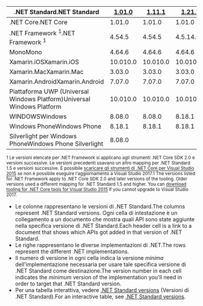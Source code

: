 | <span data-ttu-id="81aeb-101">.NET Standard</span><span class="sxs-lookup"><span data-stu-id="81aeb-101">.NET Standard</span></span>              | <span data-ttu-id="81aeb-102">[1.0]</span><span class="sxs-lookup"><span data-stu-id="81aeb-102">[1.0]</span></span> | <span data-ttu-id="81aeb-103">[1.1]</span><span class="sxs-lookup"><span data-stu-id="81aeb-103">[1.1]</span></span>  | <span data-ttu-id="81aeb-104">[1.2]</span><span class="sxs-lookup"><span data-stu-id="81aeb-104">[1.2]</span></span> | <span data-ttu-id="81aeb-105">[1.3]</span><span class="sxs-lookup"><span data-stu-id="81aeb-105">[1.3]</span></span> | <span data-ttu-id="81aeb-106">[1.4]</span><span class="sxs-lookup"><span data-stu-id="81aeb-106">[1.4]</span></span> | <span data-ttu-id="81aeb-107">[1.5]</span><span class="sxs-lookup"><span data-stu-id="81aeb-107">[1.5]</span></span>      | <span data-ttu-id="81aeb-108">[1.6]</span><span class="sxs-lookup"><span data-stu-id="81aeb-108">[1.6]</span></span>      | <span data-ttu-id="81aeb-109">[2.0]</span><span class="sxs-lookup"><span data-stu-id="81aeb-109">[2.0]</span></span>      |
|----------------------------|-------|--------|-------|-------|-------|------------|------------|------------|
| <span data-ttu-id="81aeb-110">.NET Core</span><span class="sxs-lookup"><span data-stu-id="81aeb-110">.NET Core</span></span>                  | <span data-ttu-id="81aeb-111">1.0</span><span class="sxs-lookup"><span data-stu-id="81aeb-111">1.0</span></span>   | <span data-ttu-id="81aeb-112">1.0</span><span class="sxs-lookup"><span data-stu-id="81aeb-112">1.0</span></span>    | <span data-ttu-id="81aeb-113">1.0</span><span class="sxs-lookup"><span data-stu-id="81aeb-113">1.0</span></span>   | <span data-ttu-id="81aeb-114">1.0</span><span class="sxs-lookup"><span data-stu-id="81aeb-114">1.0</span></span>   | <span data-ttu-id="81aeb-115">1.0</span><span class="sxs-lookup"><span data-stu-id="81aeb-115">1.0</span></span>   | <span data-ttu-id="81aeb-116">1.0</span><span class="sxs-lookup"><span data-stu-id="81aeb-116">1.0</span></span>        | <span data-ttu-id="81aeb-117">1.0</span><span class="sxs-lookup"><span data-stu-id="81aeb-117">1.0</span></span>        | <span data-ttu-id="81aeb-118">2.0</span><span class="sxs-lookup"><span data-stu-id="81aeb-118">2.0</span></span>        |
| <span data-ttu-id="81aeb-119">.NET Framework <sup>1</sup></span><span class="sxs-lookup"><span data-stu-id="81aeb-119">.NET Framework <sup>1</sup></span></span>| <span data-ttu-id="81aeb-120">4.5</span><span class="sxs-lookup"><span data-stu-id="81aeb-120">4.5</span></span>   | <span data-ttu-id="81aeb-121">4.5</span><span class="sxs-lookup"><span data-stu-id="81aeb-121">4.5</span></span>    | <span data-ttu-id="81aeb-122">4.5.1</span><span class="sxs-lookup"><span data-stu-id="81aeb-122">4.5.1</span></span> | <span data-ttu-id="81aeb-123">4.6</span><span class="sxs-lookup"><span data-stu-id="81aeb-123">4.6</span></span>   | <span data-ttu-id="81aeb-124">4.6.1</span><span class="sxs-lookup"><span data-stu-id="81aeb-124">4.6.1</span></span> | <span data-ttu-id="81aeb-125">4.6.1</span><span class="sxs-lookup"><span data-stu-id="81aeb-125">4.6.1</span></span>      | <span data-ttu-id="81aeb-126">4.6.1</span><span class="sxs-lookup"><span data-stu-id="81aeb-126">4.6.1</span></span>      | <span data-ttu-id="81aeb-127">4.6.1</span><span class="sxs-lookup"><span data-stu-id="81aeb-127">4.6.1</span></span>      |
| <span data-ttu-id="81aeb-128">Mono</span><span class="sxs-lookup"><span data-stu-id="81aeb-128">Mono</span></span>                       | <span data-ttu-id="81aeb-129">4.6</span><span class="sxs-lookup"><span data-stu-id="81aeb-129">4.6</span></span>   | <span data-ttu-id="81aeb-130">4.6</span><span class="sxs-lookup"><span data-stu-id="81aeb-130">4.6</span></span>    | <span data-ttu-id="81aeb-131">4.6</span><span class="sxs-lookup"><span data-stu-id="81aeb-131">4.6</span></span>   | <span data-ttu-id="81aeb-132">4.6</span><span class="sxs-lookup"><span data-stu-id="81aeb-132">4.6</span></span>   | <span data-ttu-id="81aeb-133">4.6</span><span class="sxs-lookup"><span data-stu-id="81aeb-133">4.6</span></span>   | <span data-ttu-id="81aeb-134">4.6</span><span class="sxs-lookup"><span data-stu-id="81aeb-134">4.6</span></span>        | <span data-ttu-id="81aeb-135">4.6</span><span class="sxs-lookup"><span data-stu-id="81aeb-135">4.6</span></span>        | <span data-ttu-id="81aeb-136">5.4</span><span class="sxs-lookup"><span data-stu-id="81aeb-136">5.4</span></span>        |
| <span data-ttu-id="81aeb-137">Xamarin.iOS</span><span class="sxs-lookup"><span data-stu-id="81aeb-137">Xamarin.iOS</span></span>                | <span data-ttu-id="81aeb-138">10.0</span><span class="sxs-lookup"><span data-stu-id="81aeb-138">10.0</span></span>  | <span data-ttu-id="81aeb-139">10.0</span><span class="sxs-lookup"><span data-stu-id="81aeb-139">10.0</span></span>   | <span data-ttu-id="81aeb-140">10.0</span><span class="sxs-lookup"><span data-stu-id="81aeb-140">10.0</span></span>  | <span data-ttu-id="81aeb-141">10.0</span><span class="sxs-lookup"><span data-stu-id="81aeb-141">10.0</span></span>  | <span data-ttu-id="81aeb-142">10.0</span><span class="sxs-lookup"><span data-stu-id="81aeb-142">10.0</span></span>  | <span data-ttu-id="81aeb-143">10.0</span><span class="sxs-lookup"><span data-stu-id="81aeb-143">10.0</span></span>       | <span data-ttu-id="81aeb-144">10.0</span><span class="sxs-lookup"><span data-stu-id="81aeb-144">10.0</span></span>       | <span data-ttu-id="81aeb-145">10.14</span><span class="sxs-lookup"><span data-stu-id="81aeb-145">10.14</span></span>      |
| <span data-ttu-id="81aeb-146">Xamarin.Mac</span><span class="sxs-lookup"><span data-stu-id="81aeb-146">Xamarin.Mac</span></span>                | <span data-ttu-id="81aeb-147">3.0</span><span class="sxs-lookup"><span data-stu-id="81aeb-147">3.0</span></span>   | <span data-ttu-id="81aeb-148">3.0</span><span class="sxs-lookup"><span data-stu-id="81aeb-148">3.0</span></span>    | <span data-ttu-id="81aeb-149">3.0</span><span class="sxs-lookup"><span data-stu-id="81aeb-149">3.0</span></span>   | <span data-ttu-id="81aeb-150">3.0</span><span class="sxs-lookup"><span data-stu-id="81aeb-150">3.0</span></span>   | <span data-ttu-id="81aeb-151">3.0</span><span class="sxs-lookup"><span data-stu-id="81aeb-151">3.0</span></span>   | <span data-ttu-id="81aeb-152">3.0</span><span class="sxs-lookup"><span data-stu-id="81aeb-152">3.0</span></span>        | <span data-ttu-id="81aeb-153">3.0</span><span class="sxs-lookup"><span data-stu-id="81aeb-153">3.0</span></span>        | <span data-ttu-id="81aeb-154">3.8</span><span class="sxs-lookup"><span data-stu-id="81aeb-154">3.8</span></span>        |
| <span data-ttu-id="81aeb-155">Xamarin.Android</span><span class="sxs-lookup"><span data-stu-id="81aeb-155">Xamarin.Android</span></span>            | <span data-ttu-id="81aeb-156">7.0</span><span class="sxs-lookup"><span data-stu-id="81aeb-156">7.0</span></span>   | <span data-ttu-id="81aeb-157">7.0</span><span class="sxs-lookup"><span data-stu-id="81aeb-157">7.0</span></span>    | <span data-ttu-id="81aeb-158">7.0</span><span class="sxs-lookup"><span data-stu-id="81aeb-158">7.0</span></span>   | <span data-ttu-id="81aeb-159">7.0</span><span class="sxs-lookup"><span data-stu-id="81aeb-159">7.0</span></span>   | <span data-ttu-id="81aeb-160">7.0</span><span class="sxs-lookup"><span data-stu-id="81aeb-160">7.0</span></span>   | <span data-ttu-id="81aeb-161">7.0</span><span class="sxs-lookup"><span data-stu-id="81aeb-161">7.0</span></span>        | <span data-ttu-id="81aeb-162">7.0</span><span class="sxs-lookup"><span data-stu-id="81aeb-162">7.0</span></span>        | <span data-ttu-id="81aeb-163">8.0</span><span class="sxs-lookup"><span data-stu-id="81aeb-163">8.0</span></span>        |
| <span data-ttu-id="81aeb-164">Piattaforma UWP (Universal Windows Platform)</span><span class="sxs-lookup"><span data-stu-id="81aeb-164">Universal Windows Platform</span></span> | <span data-ttu-id="81aeb-165">10.0</span><span class="sxs-lookup"><span data-stu-id="81aeb-165">10.0</span></span>  | <span data-ttu-id="81aeb-166">10.0</span><span class="sxs-lookup"><span data-stu-id="81aeb-166">10.0</span></span>   | <span data-ttu-id="81aeb-167">10.0</span><span class="sxs-lookup"><span data-stu-id="81aeb-167">10.0</span></span>  | <span data-ttu-id="81aeb-168">10.0</span><span class="sxs-lookup"><span data-stu-id="81aeb-168">10.0</span></span>  | <span data-ttu-id="81aeb-169">10.0</span><span class="sxs-lookup"><span data-stu-id="81aeb-169">10.0</span></span>  | <span data-ttu-id="81aeb-170">10.0.16299</span><span class="sxs-lookup"><span data-stu-id="81aeb-170">10.0.16299</span></span> | <span data-ttu-id="81aeb-171">10.0.16299</span><span class="sxs-lookup"><span data-stu-id="81aeb-171">10.0.16299</span></span> | <span data-ttu-id="81aeb-172">10.0.16299</span><span class="sxs-lookup"><span data-stu-id="81aeb-172">10.0.16299</span></span> |
| <span data-ttu-id="81aeb-173">WINDOWS</span><span class="sxs-lookup"><span data-stu-id="81aeb-173">Windows</span></span>                    | <span data-ttu-id="81aeb-174">8.0</span><span class="sxs-lookup"><span data-stu-id="81aeb-174">8.0</span></span>   | <span data-ttu-id="81aeb-175">8.0</span><span class="sxs-lookup"><span data-stu-id="81aeb-175">8.0</span></span>    | <span data-ttu-id="81aeb-176">8.1</span><span class="sxs-lookup"><span data-stu-id="81aeb-176">8.1</span></span>   |       |       |            |            |            |
| <span data-ttu-id="81aeb-177">Windows Phone</span><span class="sxs-lookup"><span data-stu-id="81aeb-177">Windows Phone</span></span>              | <span data-ttu-id="81aeb-178">8.1</span><span class="sxs-lookup"><span data-stu-id="81aeb-178">8.1</span></span>   | <span data-ttu-id="81aeb-179">8.1</span><span class="sxs-lookup"><span data-stu-id="81aeb-179">8.1</span></span>    | <span data-ttu-id="81aeb-180">8.1</span><span class="sxs-lookup"><span data-stu-id="81aeb-180">8.1</span></span>   |       |       |            |            |            |
| <span data-ttu-id="81aeb-181">Silverlight per Windows Phone</span><span class="sxs-lookup"><span data-stu-id="81aeb-181">Windows Phone Silverlight</span></span>  | <span data-ttu-id="81aeb-182">8.0</span><span class="sxs-lookup"><span data-stu-id="81aeb-182">8.0</span></span>   |        |       |       |       |            |            |            |

<span data-ttu-id="81aeb-183"><sup>1 Le versioni elencate per .NET Framework si applicano agli strumenti .NET Core SDK 2.0 e versioni successive. Le versioni precedenti usavano un altro mapping per .NET Standard 1.5 e versioni successive. È possibile [scaricare gli strumenti di .NET Core per Visual Studio 2015](https://github.com/dotnet/core/blob/master/release-notes/download-archive.md) se non è possibile eseguire l'aggiornamento a Visual Studio 2017.</sup></span><span class="sxs-lookup"><span data-stu-id="81aeb-183"><sup>1 The versions listed for .NET Framework apply to .NET Core SDK 2.0 and later versions of the tooling. Older versions used a different mapping for .NET Standard 1.5 and higher. You can [download tooling for .NET Core tools for Visual Studio 2015](https://github.com/dotnet/core/blob/master/release-notes/download-archive.md) if you cannot upgrade to Visual Studio 2017.</sup></span></span>

- <span data-ttu-id="81aeb-184">Le colonne rappresentano le versioni di .NET Standard.</span><span class="sxs-lookup"><span data-stu-id="81aeb-184">The columns represent .NET Standard versions.</span></span> <span data-ttu-id="81aeb-185">Ogni cella di intestazione è un collegamento a un documento che mostra quali API sono state aggiunte nella specifica versione di .NET Standard.</span><span class="sxs-lookup"><span data-stu-id="81aeb-185">Each header cell is a link to a document that shows which APIs got added in that version of .NET Standard.</span></span>
- <span data-ttu-id="81aeb-186">Le righe rappresentano le diverse implementazioni di .NET.</span><span class="sxs-lookup"><span data-stu-id="81aeb-186">The rows represent the different .NET implementations.</span></span>
- <span data-ttu-id="81aeb-187">Il numero di versione in ogni cella indica la versione *minima* dell'implementazione necessaria per usare tale specifica versione di .NET Standard come destinazione.</span><span class="sxs-lookup"><span data-stu-id="81aeb-187">The version number in each cell indicates the *minimum* version of the implementation you'll need in order to target that .NET Standard version.</span></span>
- <span data-ttu-id="81aeb-188">Per una tabella interattiva, vedere [.NET Standard versions](http://immo.landwerth.net/netstandard-versions/#) (Versioni di .NET Standard).</span><span class="sxs-lookup"><span data-stu-id="81aeb-188">For an interactive table, see [.NET Standard versions](http://immo.landwerth.net/netstandard-versions/#).</span></span>

[1.0]: https://github.com/dotnet/standard/blob/master/docs/versions/netstandard1.0.md
[1.1]: https://github.com/dotnet/standard/blob/master/docs/versions/netstandard1.1.md
[1.2]: https://github.com/dotnet/standard/blob/master/docs/versions/netstandard1.2.md
[1.3]: https://github.com/dotnet/standard/blob/master/docs/versions/netstandard1.3.md
[1.4]: https://github.com/dotnet/standard/blob/master/docs/versions/netstandard1.4.md
[1.5]: https://github.com/dotnet/standard/blob/master/docs/versions/netstandard1.5.md
[1.6]: https://github.com/dotnet/standard/blob/master/docs/versions/netstandard1.6.md
[2.0]: https://github.com/dotnet/standard/blob/master/docs/versions/netstandard2.0.md
